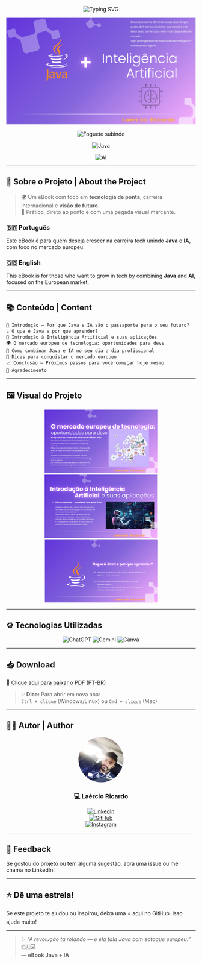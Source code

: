 <div align="center">

![Typing SVG](https://readme-typing-svg.demolab.com?font=Press+Start+2P&size=18&pause=1500&color=purple&center=true&vCenter=true&width=800&lines=Java+%2B+IA+%3D+o+combo+do+futuro!;Conquiste+a+Europa+com+suas+skills+tech!;Baixe+o+eBook+e+comece+hoje+🚀)


<img src="images/capa-ebook.png" alt="Capa do eBook" width="600"/>

<!-- Foguete animado -->
![Foguete subindo](https://media.giphy.com/media/3o7TKMt1VVNkHV2PaE/giphy.gif)

<!-- Ícone Java -->
![Java](https://cdn.jsdelivr.net/npm/simple-icons@v8/icons/java.svg)

<!-- Ícone AI (chip) -->
![AI](https://img.shields.io/badge/AI-%F0%9F%A7%AE-blue?style=flat)


</div>

---

## 🧠 Sobre o Projeto | About the Project

> 🌍 Um eBook com foco em **tecnologia de ponta**, carreira internacional e **visão de futuro**.  
> 🎯 Prático, direto ao ponto e com uma pegada visual marcante.

### 🇧🇷 Português  
Este eBook é para quem deseja crescer na carreira tech unindo **Java** e **IA**, com foco no mercado europeu.

### 🇬🇧 English  
This eBook is for those who want to grow in tech by combining **Java** and **AI**, focused on the European market.

---

## 📚 Conteúdo | Content

```text
📘 Introdução — Por que Java e IA são o passaporte para o seu futuro?
☕ O que é Java e por que aprender?
🤖 Introdução à Inteligência Artificial e suas aplicações
🌍 O mercado europeu de tecnologia: oportunidades para devs
🔧 Como combinar Java e IA no seu dia a dia profissional
🚀 Dicas para conquistar o mercado europeu
📈 Conclusão — Próximos passos para você começar hoje mesmo
🙏 Agradecimento
```

---

## 🖼️ Visual do Projeto

<div align="center">
  <img src="images/pagina2.png" width="300" />
  <img src="images/pagina3.png" width="300" />
  <img src="images/pagina4.png" width="300" />
</div>

---

## ⚙️ Tecnologias Utilizadas

<div align="center">

<img src="https://img.shields.io/badge/ChatGPT-25D366?style=for-the-badge&logo=openai&logoColor=white" alt="ChatGPT"/>
<img src="https://img.shields.io/badge/Gemini-4285F4?style=for-the-badge&logo=google&logoColor=white" alt="Gemini"/>
<img src="https://img.shields.io/badge/Canva-00C4CC?style=for-the-badge&logo=canva&logoColor=white" alt="Canva"/>

</div>

---

## 📥 Download

📘 [Clique aqui para baixar o PDF (PT-BR)](./ebook-java-ia.pdf)

> 💡 **Dica:** Para abrir em nova aba:  
> `Ctrl + clique` (Windows/Linux) ou `Cmd + clique` (Mac)

---

## 👨‍💻 Autor | Author

<div align="center">

<img src="images/laercio-avatar.png" alt="Laércio" width="120" style="border-radius: 50%" />

### 💻 Laércio Ricardo

[![LinkedIn](https://img.shields.io/badge/LinkedIn-%230077B5?style=for-the-badge&logo=linkedin&logoColor=white)](https://www.linkedin.com/in/laercioricardolima/)  
[![GitHub](https://img.shields.io/badge/GitHub-%23121011?style=for-the-badge&logo=github&logoColor=white)](https://github.com/laercioricardolima)  
[![Instagram](https://img.shields.io/badge/Instagram-%23E4405F?style=for-the-badge&logo=instagram&logoColor=white)](https://www.instagram.com/laercioricardoo)

</div>

---

## 💬 Feedback

Se gostou do projeto ou tem alguma sugestão, abra uma issue ou me chama no LinkedIn!

---

## ⭐ Dê uma estrela!

Se este projeto te ajudou ou inspirou, deixa uma ⭐ aqui no GitHub. Isso ajuda muito!

---

> ✨ _“A revolução tá rolando — e ela fala Java com sotaque europeu.”_ 🇪🇺💻  
> — **eBook Java + IA**
